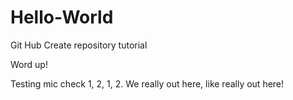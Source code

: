 # Hello-World
Git Hub Create repository tutorial

Word up!

Testing mic check 1, 2, 1, 2. We really out here, like really out here!
